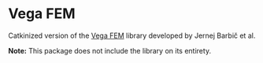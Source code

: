 # Vega FEM
Catkinized version of the [Vega FEM](http://run.usc.edu/vega/) library developed by
Jernej Barbič et al. 

**Note:** This package does not include the library on its entirety.
